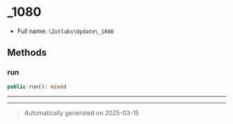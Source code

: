 
# _1080





* Full name: `\Zotlabs\Update\_1080`




## Methods


### run



```php
public run(): mixed
```












***


***
> Automatically generated on 2025-03-15
